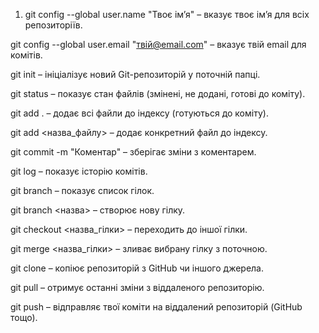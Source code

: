 1. git config --global user.name "Твоє ім’я" – вказує твоє ім’я для всіх репозиторіїв.

git config --global user.email "твій@email.com" – вказує твій email для комітів.

git init – ініціалізує новий Git-репозиторій у поточній папці.

git status – показує стан файлів (змінені, не додані, готові до коміту).

git add . – додає всі файли до індексу (готуються до коміту).

git add <назва_файлу> – додає конкретний файл до індексу.

git commit -m "Коментар" – зберігає зміни з коментарем.

git log – показує історію комітів.

git branch – показує список гілок.

git branch <назва> – створює нову гілку.

git checkout <назва_гілки> – переходить до іншої гілки.

git merge <назва_гілки> – зливає вибрану гілку з поточною.

git clone <URL> – копіює репозиторій з GitHub чи іншого джерела.

git pull – отримує останні зміни з віддаленого репозиторію.

git push – відправляє твої коміти на віддалений репозиторій (GitHub тощо).
